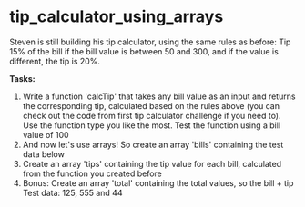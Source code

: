 # tip_calculator_using_arrays

Steven is still building his tip calculator, using the same rules as before: Tip 15% of 
the bill if the bill value is between 50 and 300, and if the value is different, the tip is 
20%.

**Tasks:**
1.  Write a function 'calcTip' that takes any bill value as an input and returns 
the corresponding tip, calculated based on the rules above (you can check out 
the code from first tip calculator challenge if you need to). Use the function 
type you like the most. Test the function using a bill value of 100
2.  And now let's use arrays! So create an array 'bills' containing the test data 
below
3.  Create an array 'tips' containing the tip value for each bill, calculated from 
the function you created before
4.  Bonus: Create an array 'total' containing the total values, so the bill + tip
Test data: 125, 555 and 44

